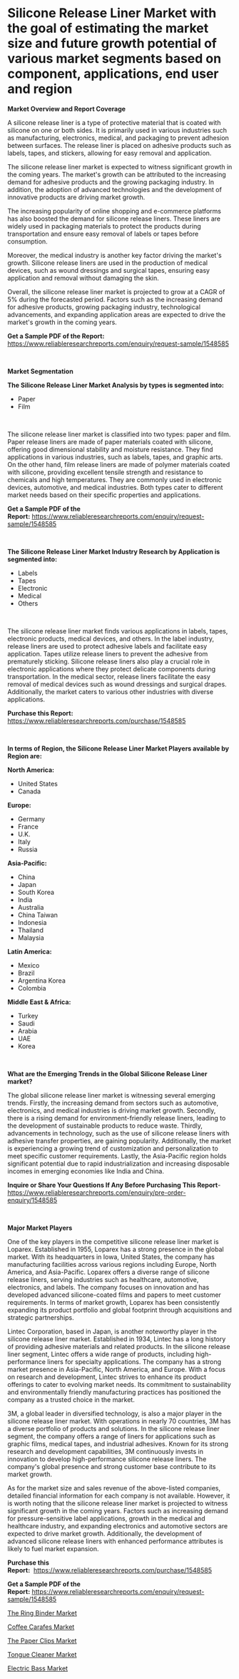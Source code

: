 <p><h1>Silicone Release Liner Market with the goal of estimating the market size and future growth potential of various market segments based on component, applications, end user and region</h1></p><p><strong>Market Overview and Report Coverage</strong></p>
<p><p>A silicone release liner is a type of protective material that is coated with silicone on one or both sides. It is primarily used in various industries such as manufacturing, electronics, medical, and packaging to prevent adhesion between surfaces. The release liner is placed on adhesive products such as labels, tapes, and stickers, allowing for easy removal and application.</p><p>The silicone release liner market is expected to witness significant growth in the coming years. The market's growth can be attributed to the increasing demand for adhesive products and the growing packaging industry. In addition, the adoption of advanced technologies and the development of innovative products are driving market growth.</p><p>The increasing popularity of online shopping and e-commerce platforms has also boosted the demand for silicone release liners. These liners are widely used in packaging materials to protect the products during transportation and ensure easy removal of labels or tapes before consumption.</p><p>Moreover, the medical industry is another key factor driving the market's growth. Silicone release liners are used in the production of medical devices, such as wound dressings and surgical tapes, ensuring easy application and removal without damaging the skin.</p><p>Overall, the silicone release liner market is projected to grow at a CAGR of 5% during the forecasted period. Factors such as the increasing demand for adhesive products, growing packaging industry, technological advancements, and expanding application areas are expected to drive the market's growth in the coming years.</p></p>
<p><strong>Get a Sample PDF of the Report:</strong> <a href="https://www.reliableresearchreports.com/enquiry/request-sample/1548585">https://www.reliableresearchreports.com/enquiry/request-sample/1548585</a></p>
<p>&nbsp;</p>
<p><strong>Market Segmentation</strong></p>
<p><strong>The Silicone Release Liner Market Analysis by types is segmented into:</strong></p>
<p><ul><li>Paper</li><li>Film</li></ul></p>
<p>&nbsp;</p>
<p><p>The silicone release liner market is classified into two types: paper and film. Paper release liners are made of paper materials coated with silicone, offering good dimensional stability and moisture resistance. They find applications in various industries, such as labels, tapes, and graphic arts. On the other hand, film release liners are made of polymer materials coated with silicone, providing excellent tensile strength and resistance to chemicals and high temperatures. They are commonly used in electronic devices, automotive, and medical industries. Both types cater to different market needs based on their specific properties and applications.</p></p>
<p><strong>Get a Sample PDF of the Report:</strong>&nbsp;<a href="https://www.reliableresearchreports.com/enquiry/request-sample/1548585">https://www.reliableresearchreports.com/enquiry/request-sample/1548585</a></p>
<p>&nbsp;</p>
<p><strong>The Silicone Release Liner Market Industry Research by Application is segmented into:</strong></p>
<p><ul><li>Labels</li><li>Tapes</li><li>Electronic</li><li>Medical</li><li>Others</li></ul></p>
<p>&nbsp;</p>
<p><p>The silicone release liner market finds various applications in labels, tapes, electronic products, medical devices, and others. In the label industry, release liners are used to protect adhesive labels and facilitate easy application. Tapes utilize release liners to prevent the adhesive from prematurely sticking. Silicone release liners also play a crucial role in electronic applications where they protect delicate components during transportation. In the medical sector, release liners facilitate the easy removal of medical devices such as wound dressings and surgical drapes. Additionally, the market caters to various other industries with diverse applications.</p></p>
<p><strong>Purchase this Report:</strong>&nbsp; <a href="https://www.reliableresearchreports.com/purchase/1548585">https://www.reliableresearchreports.com/purchase/1548585</a></p>
<p>&nbsp;</p>
<p><strong>In terms of Region, the Silicone Release Liner Market Players available by Region are:</strong></p>
<p>
    <p> <strong> North America: </strong>
        <ul>
            <li>United States</li>
            <li>Canada</li>
        </ul>
        </p> 
    <p> <strong> Europe: </strong>
        <ul>
            <li>Germany</li>
            <li>France</li>
            <li>U.K.</li>
            <li>Italy</li>
            <li>Russia</li>
        </ul>
        </p> 
    <p> <strong> Asia-Pacific: </strong>
        <ul>
            <li>China</li>
            <li>Japan</li>
            <li>South Korea</li>
            <li>India</li>
            <li>Australia</li>
            <li>China Taiwan</li>
            <li>Indonesia</li>
            <li>Thailand</li>
            <li>Malaysia</li>
        </ul>
        </p> 
    <p> <strong> Latin America: </strong>
        <ul>
            <li>Mexico</li>
            <li>Brazil</li>
            <li>Argentina Korea</li>
            <li>Colombia</li>
        </ul>
        </p> 
    <p> <strong> Middle East & Africa: </strong>
        <ul>
            <li>Turkey</li>
            <li>Saudi</li>
            <li>Arabia</li>
            <li>UAE</li>
            <li>Korea</li>
        </ul>
    </p>
    </p>
<p>&nbsp;</p>
<p><strong>What are the Emerging Trends in the Global Silicone Release Liner market?</strong></p>
<p><p>The global silicone release liner market is witnessing several emerging trends. Firstly, the increasing demand from sectors such as automotive, electronics, and medical industries is driving market growth. Secondly, there is a rising demand for environment-friendly release liners, leading to the development of sustainable products to reduce waste. Thirdly, advancements in technology, such as the use of silicone release liners with adhesive transfer properties, are gaining popularity. Additionally, the market is experiencing a growing trend of customization and personalization to meet specific customer requirements. Lastly, the Asia-Pacific region holds significant potential due to rapid industrialization and increasing disposable incomes in emerging economies like India and China.</p></p>
<p><strong>Inquire or Share Your Questions If Any Before Purchasing This Report</strong>- <a href="https://www.reliableresearchreports.com/enquiry/pre-order-enquiry/1548585">https://www.reliableresearchreports.com/enquiry/pre-order-enquiry/1548585</a></p>
<p>&nbsp;</p>
<p><strong>Major Market Players</strong></p>
<p><p>One of the key players in the competitive silicone release liner market is Loparex. Established in 1955, Loparex has a strong presence in the global market. With its headquarters in Iowa, United States, the company has manufacturing facilities across various regions including Europe, North America, and Asia-Pacific. Loparex offers a diverse range of silicone release liners, serving industries such as healthcare, automotive, electronics, and labels. The company focuses on innovation and has developed advanced silicone-coated films and papers to meet customer requirements. In terms of market growth, Loparex has been consistently expanding its product portfolio and global footprint through acquisitions and strategic partnerships.</p><p>Lintec Corporation, based in Japan, is another noteworthy player in the silicone release liner market. Established in 1934, Lintec has a long history of providing adhesive materials and related products. In the silicone release liner segment, Lintec offers a wide range of products, including high-performance liners for specialty applications. The company has a strong market presence in Asia-Pacific, North America, and Europe. With a focus on research and development, Lintec strives to enhance its product offerings to cater to evolving market needs. Its commitment to sustainability and environmentally friendly manufacturing practices has positioned the company as a trusted choice in the market.</p><p>3M, a global leader in diversified technology, is also a major player in the silicone release liner market. With operations in nearly 70 countries, 3M has a diverse portfolio of products and solutions. In the silicone release liner segment, the company offers a range of liners for applications such as graphic films, medical tapes, and industrial adhesives. Known for its strong research and development capabilities, 3M continuously invests in innovation to develop high-performance silicone release liners. The company's global presence and strong customer base contribute to its market growth.</p><p>As for the market size and sales revenue of the above-listed companies, detailed financial information for each company is not available. However, it is worth noting that the silicone release liner market is projected to witness significant growth in the coming years. Factors such as increasing demand for pressure-sensitive label applications, growth in the medical and healthcare industry, and expanding electronics and automotive sectors are expected to drive market growth. Additionally, the development of advanced silicone release liners with enhanced performance attributes is likely to fuel market expansion.</p></p>
<p><strong>Purchase this Report:</strong>&nbsp;&nbsp;<a href="https://www.reliableresearchreports.com/purchase/1548585">https://www.reliableresearchreports.com/purchase/1548585</a></p>
<p></p>
<p><strong>Get a Sample PDF of the Report:</strong>&nbsp;<a href="https://www.reliableresearchreports.com/enquiry/request-sample/1548585">https://www.reliableresearchreports.com/enquiry/request-sample/1548585</a></p>
<p><p><a href="https://github.com/castoriffic/Market-Research-Report-List-2/blob/main/the-ring-binder-market.md">The Ring Binder Market</a></p><p><a href="https://github.com/mabutironaldo/Market-Research-Report-List-2/blob/main/coffee-carafes-market.md">Coffee Carafes Market</a></p><p><a href="https://github.com/ashepherd82/Market-Research-Report-List-2/blob/main/the-paper-clips-market.md">The Paper Clips Market</a></p><p><a href="https://github.com/FassouRP/Market-Research-Report-List-2/blob/main/tongue-cleaner-market.md">Tongue Cleaner Market</a></p><p><a href="https://github.com/rexevange/Market-Research-Report-List-2/blob/main/electric-bass-market.md">Electric Bass Market</a></p></p>